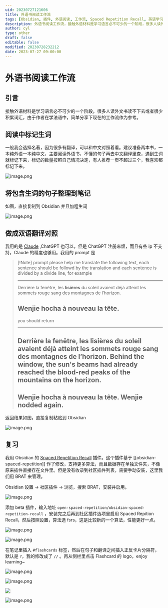 ```yaml
---
uid: 20230727121606
title: 外语书阅读工作流
tags: [Obsidian, 插件, 外语阅读, 工作流, Spaced Repetition Recall, 英语学习, 翻译]
description: 外语书阅读工作流，接触外语材料是学习语言必不可少的一个阶段，很多人读外文书读不下去或者很少积累词汇，由于作者在学法语中，简单分享下现在的工作流作为参考。
author: cyl
type: other
draft: false
editable: false
modified: 20230728232212
date: 2023-07-27 09:00:00
---
```


# 外语书阅读工作流

## 引言

接触外语材料是学习语言必不可少的一个阶段，很多人读外文书读不下去或者很少积累词汇，由于作者在学法语中，简单分享下现在的工作流作为参考。

## 阅读中标记生词

一般我会选择名著，因为很多有翻译，可以和中文对照着看。建议准备两本书，一本纯外语一本纯中文，主要阅读外语书，不懂的句子再去中文翻译里查，遇到生词就标记下来，标记的数量按照自己情况决定，有人推荐一页不超过三个，我喜欢都标记下来。

![image.png](https://cdn.pkmer.cn/images/20230727122043.png!pkmer)

## 将包含生词的句子整理到笔记

如图，直接复制到 Obsidian 并且加粗生词

![image.png](https://cdn.pkmer.cn/images/20230727122103.png!pkmer)

## 做成双语翻译对照

我用的是 [Claude](claude.ai) ,ChatGPT 也可以，但是 ChatGPT 注册麻烦，而且有些 ip 不支持，Claude 的精度也够用。我用的 prompt 是

> [!Note] prompt
> please help me translate the following text, each sentence should be followd by the translation and each sentence is divided by a divide line, for example
>
> ---
> Derrière la fenêtre, les **lisières** du soleil avaient déjà atteint les sommets rouge sang des montagnes de l’horizon.
> 
> Wenjie hocha **à nouveau** la tête. 
> --- 
>
> you should return
>
> ---
> Derrière la fenêtre, les **lisières** du soleil avaient déjà atteint les sommets rouge sang des montagnes de l’horizon. 
> Behind the window, the sun's **beams** had already reached the blood-red peaks of the mountains on the horizon. 
> --- 
> Wenjie hocha **à nouveau** la tête. 
> Wenjie nodded **again**. 
> ---

返回结果如图，直接复制粘贴到 Obsidian

![image.png](https://cdn.pkmer.cn/images/20230727122138.png!pkmer)

## 复习

我用 Obsidian 的 [Spaced Repetition Recall](https://github.com/open-spaced-repetition/obsidian-spaced-repetition-recall) 插件。这个插件基于 [[obsidian-spaced-repetition]] 作了修改，支持更多算法，而且数据存在单独文件夹，不像原来插件直接存在文件里。但是没有收录到社区插件列表，需要手动安装，这里我们用 BRAT 来管理。

Obsidian 设置 -> 社区插件 -> 浏览，搜索 BRAT，安装并启用。

![image.png](https://cdn.pkmer.cn/images/20230727122152.png!pkmer)

添加 beta 插件，输入地址 `open-spaced-repetition/obsidian-spaced-repetition-recall` ，安装完之后再到社区插件选项里启用 Spaced Repition Recall，然后按照设置，算法选 fsrs，这是比较新的一个算法，性能更好一点。

![image.png](https://cdn.pkmer.cn/images/20230727122158.png!pkmer)

![image.png](https://cdn.pkmer.cn/images/20230727122205.png!pkmer)

在笔记里插入 `#flashcards` 标签，然后在句子和翻译之间插入正反卡片分隔符，默认是 `?`，我的修改成了 `//` 。再从侧栏里点击 Flashcard 的 logo，enjoy learning~

![image.png](https://cdn.pkmer.cn/images/20230727122212.png!pkmer)

![image.png](https://cdn.pkmer.cn/images/20230727122220.png!pkmer)

![](https://s1.ax1x.com/2023/07/27/pCvmYfP.jpg)

![image.png](https://cdn.pkmer.cn/images/20230727122400.png!pkmer)
